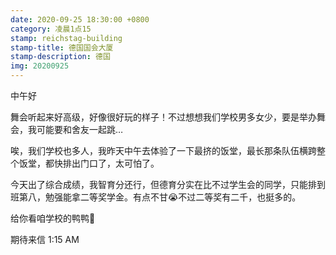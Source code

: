 ```yaml
---
date: 2020-09-25 18:30:00 +0800
category: 凌晨1点15
stamp: reichstag-building
stamp-title: 德国国会大厦
stamp-description: 德国
img: 20200925
---
```


<p>
中午好

舞会听起来好高级，好像很好玩的样子！不过想想我们学校男多女少，要是举办舞会，我可能要和舍友一起跳…

唉，我们学校也多人，我昨天中午去体验了一下最挤的饭堂，最长那条队伍横跨整个饭堂，都快排出门口了，太可怕了。

今天出了综合成绩，我智育分还行，但德育分实在比不过学生会的同学，只能排到班第八，勉强能拿二等奖学金。有点不甘😭不过二等奖有二千，也挺多的。

给你看咱学校的鸭鸭🦆


期待来信
1:15 AM
</p>